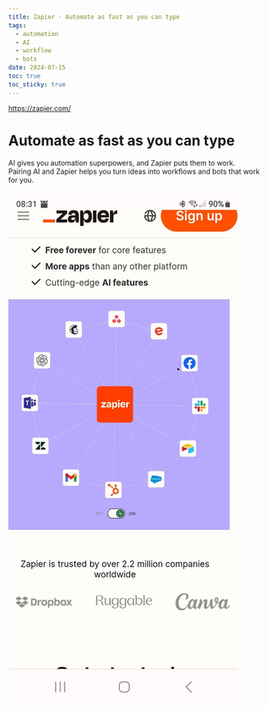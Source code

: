 ```yaml
---
title: Zapier - Automate as fast as you can type
tags:
  - automation
  - AI
  - workflow
  - bots
date: 2024-07-15
toc: true
toc_sticky: true
---
```

https://zapier.com/


# Automate as fast as you can type


AI gives you automation superpowers, and Zapier puts them to work. Pairing AI and Zapier helps you turn ideas into workflows and bots that work for you.


![](../_asset/2024-07-15-zapier_image_1.jpg)